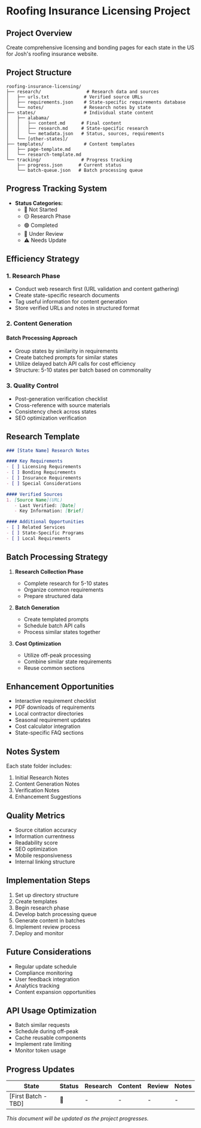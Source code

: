 # Roofing Insurance Licensing Project

## Project Overview
Create comprehensive licensing and bonding pages for each state in the US for Josh's roofing insurance website.

## Project Structure
```
roofing-insurance-licensing/
├── research/                 # Research data and sources
│   ├── urls.txt             # Verified source URLs
│   ├── requirements.json    # State-specific requirements database
│   └── notes/               # Research notes by state
├── states/                  # Individual state content
│   ├── alabama/
│   │   ├── content.md      # Final content
│   │   ├── research.md     # State-specific research
│   │   └── metadata.json   # Status, sources, requirements
│   └── [other-states]/
├── templates/               # Content templates
│   ├── page-template.md
│   └── research-template.md
└── tracking/               # Progress tracking
    ├── progress.json      # Current status
    └── batch-queue.json   # Batch processing queue
```

## Progress Tracking System
- **Status Categories:**
  - 🔴 Not Started
  - 🟡 Research Phase
  - 🟢 Completed
  - 🔄 Under Review
  - ⚠️ Needs Update

## Efficiency Strategy

### 1. Research Phase
- Conduct web research first (URL validation and content gathering)
- Create state-specific research documents
- Tag useful information for content generation
- Store verified URLs and notes in structured format

### 2. Content Generation
#### Batch Processing Approach
- Group states by similarity in requirements
- Create batched prompts for similar states
- Utilize delayed batch API calls for cost efficiency
- Structure: 5-10 states per batch based on commonality

### 3. Quality Control
- Post-generation verification checklist
- Cross-reference with source materials
- Consistency check across states
- SEO optimization verification

## Research Template
```markdown
### [State Name] Research Notes

#### Key Requirements
- [ ] Licensing Requirements
- [ ] Bonding Requirements
- [ ] Insurance Requirements
- [ ] Special Considerations

#### Verified Sources
1. [Source Name](URL)
   - Last Verified: [Date]
   - Key Information: [Brief]

#### Additional Opportunities
- [ ] Related Services
- [ ] State-Specific Programs
- [ ] Local Requirements
```

## Batch Processing Strategy
1. **Research Collection Phase**
   - Complete research for 5-10 states
   - Organize common requirements
   - Prepare structured data

2. **Batch Generation**
   - Create templated prompts
   - Schedule batch API calls
   - Process similar states together

3. **Cost Optimization**
   - Utilize off-peak processing
   - Combine similar state requirements
   - Reuse common sections

## Enhancement Opportunities
- Interactive requirement checklist
- PDF downloads of requirements
- Local contractor directories
- Seasonal requirement updates
- Cost calculator integration
- State-specific FAQ sections

## Notes System
Each state folder includes:
1. Initial Research Notes
2. Content Generation Notes
3. Verification Notes
4. Enhancement Suggestions

## Quality Metrics
- Source citation accuracy
- Information currentness
- Readability score
- SEO optimization
- Mobile responsiveness
- Internal linking structure

## Implementation Steps
1. Set up directory structure
2. Create templates
3. Begin research phase
4. Develop batch processing queue
5. Generate content in batches
6. Implement review process
7. Deploy and monitor

## Future Considerations
- Regular update schedule
- Compliance monitoring
- User feedback integration
- Analytics tracking
- Content expansion opportunities

## API Usage Optimization
- Batch similar requests
- Schedule during off-peak
- Cache reusable components
- Implement rate limiting
- Monitor token usage

## Progress Updates
| State | Status | Research | Content | Review | Notes |
|-------|---------|-----------|----------|---------|--------|
| [First Batch - TBD] | 🔴 | - | - | - | - |

*This document will be updated as the project progresses.*